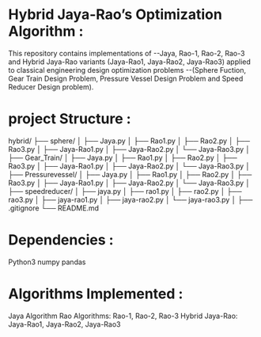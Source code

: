 # Hybrid Jaya-Rao’s Optimization Algorithm :
This repository contains implementations of 
--Jaya, Rao-1, Rao-2, Rao-3 and Hybrid Jaya-Rao variants (Jaya-Rao1, Jaya-Rao2, Jaya-Rao3) 
applied to classical engineering design optimization problems 
--(Sphere Fuction, Gear Train Design Problem, Pressure Vessel Design Problem and Speed Reducer Design problem).  

# project Structure :
hybrid/
├── sphere/
│ ├── Jaya.py
│ ├── Rao1.py
│ ├── Rao2.py
│ ├── Rao3.py
│ ├── Jaya-Rao1.py
│ ├── Jaya-Rao2.py
│ └── Jaya-Rao3.py
│
├── Gear_Train/
│ ├── Jaya.py
│ ├── Rao1.py
│ ├── Rao2.py
│ ├── Rao3.py
│ ├── Jaya-Rao1.py
│ ├── Jaya-Rao2.py
│ └── Jaya-Rao3.py
│
├── Pressurevessel/
│ ├── Jaya.py
│ ├── Rao1.py
│ ├── Rao2.py
│ ├── Rao3.py
│ ├── Jaya-Rao1.py
│ ├── Jaya-Rao2.py
│ └── Jaya-Rao3.py
│
├── speedreducer/
│ ├── jaya.py
│ ├── rao1.py
│ ├── rao2.py
│ ├── rao3.py
│ ├── jaya-rao1.py
│ ├── jaya-rao2.py
│ └── jaya-rao3.py
│
├── .gitignore
└── README.md

# Dependencies :
Python3
numpy
pandas

# Algorithms Implemented :
Jaya Algorithm
Rao Algorithms: Rao-1, Rao-2, Rao-3
Hybrid Jaya-Rao: Jaya-Rao1, Jaya-Rao2, Jaya-Rao3



